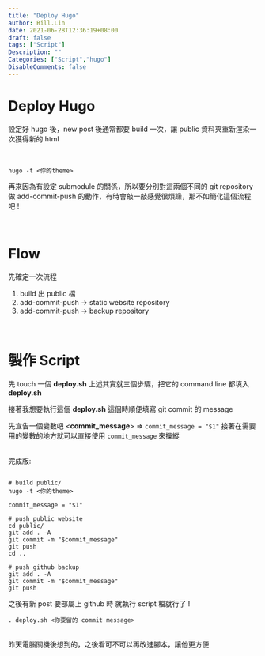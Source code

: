 ```yaml
---
title: "Deploy Hugo"
author: Bill.Lin
date: 2021-06-28T12:36:19+08:00
draft: false
tags: ["Script"]
Description: ""
Categories: ["Script","hugo"]
DisableComments: false
---
```


# Deploy Hugo

<p>
設定好 hugo 後，new post 後通常都要 build 一次，讓 public 資料夾重新渲染一次獲得新的 html
</p>
<br>

```console
hugo -t <你的theme>
```
<p>
再來因為有設定 submodule 的關係，所以要分別對這兩個不同的 git repository 做 add-commit-push 的動作，有時會敲一敲感覺很煩躁，那不如簡化這個流程吧 !
</p>
<br>

# Flow


先確定一次流程

1. build 出 public 檔
1. add-commit-push  -> static website repository
1. add-commit-push -> backup repository 

<br>

# 製作 Script

先 touch 一個 **deploy.sh**
上述其實就三個步驟，把它的 command line 都填入 **deploy.sh**
<br>

接著我想要執行這個 **deploy.sh** 這個時順便填寫 git commit 的 message
<br>

先宣告一個變數吧 <**commit_message**>  =>
``commit_message = "$1"``
接著在需要用的變數的地方就可以直接使用 ``commit_message`` 來操縱
<br>
<br>

完成版:

```script

# build public/
hugo -t <你的theme>

commit_message = "$1"

# push public website
cd public/
git add . -A
git commit -m "$commit_message"
git push
cd ..

# push github backup
git add . -A
git commit -m "$commit_message"
git push

```


之後有新 post 要部屬上 github 時
就執行 script 檔就行了 !
<br>

```. deploy.sh <你要留的 commit message>```
<br>
<br>

昨天電腦關機後想到的，之後看可不可以再改進腳本，讓他更方便



